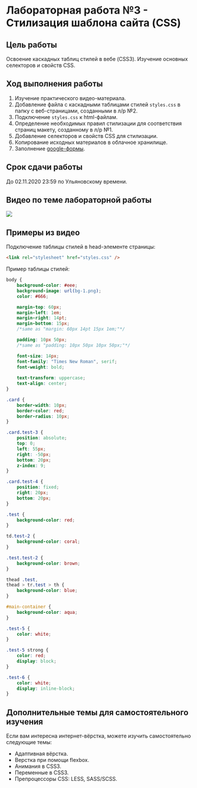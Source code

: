 # Лабораторная работа №3 - Стилизация шаблона сайта (CSS)

## Цель работы

Освоение каскадных таблиц стилей в вебе (CSS3).
Изучение основных селекторов и свойств CSS.

## Ход выполнения работы

1. Изучение практического видео-материала.
2. Добавление файла с каскадными таблицами стилей `styles.css` в папку с веб-страницами, созданными в л/р №2.
3. Подключение `styles.css` к html-файлам.
4. Определение необходимых правил стилизации для соответствия страниц макету, созданному в л/р №1.
5. Добавление селекторов и свойств CSS для стилизации.
6. Копирование исходных материалов в облачное хранилище.
7. Заполнение [google-формы](https://docs.google.com/forms/d/e/1FAIpQLSd1ml7uw3YMB9d5yOhvgkB1-GJoVeaYR4ZWo6Jg38024T69BQ/viewform?usp=sf_link).

## Срок сдачи работы

До 02.11.2020 23:59 по Ульяновскому времени.

## Видео по теме лабораторной работы

[![](https://img.youtube.com/vi/_x0416c2IAM/0.jpg)](https://www.youtube.com/watch?v=_x0416c2IAM)

## Примеры из видео

Подключение таблицы стилей в head-элементе страницы:

```html
<link rel="stylesheet" href="styles.css" />
```

Пример таблицы стилей:

```css
body {
    background-color: #eee;
    background-image: url(bg-1.png);
    color: #666;

    margin-top: 60px;
    margin-left: 1em;
    margin-right: 14pt;
    margin-bottom: 15px;
    /*same as "margin: 60px 14pt 15px 1em;"*/

    padding: 10px 50px;
    /*same as "padding: 10px 50px 10px 50px;"*/

    font-size: 14px;
    font-family: "Times New Roman", serif;
    font-weight: bold;
    
    text-transform: uppercase;
    text-align: center;
}

.card {
    border-width: 10px;
    border-color: red;
    border-radius: 10px;
}

.card.test-3 {
    position: absolute;
    top: 0;
    left: 55px;
    right: -50px;
    bottom: 20px;
    z-index: 9;
}

.card.test-4 {
    position: fixed;
    right: 20px;
    bottom: 20px;
}

.test {
    background-color: red;
}

td.test-2 {
    background-color: coral;
}

.test.test-2 {
    background-color: brown;
}

thead .test,
thead > tr.test > th {
    background-color: blue;
}

#main-container {
    background-color: aqua;
}

.test-5 {
    color: white;
}

.test-5 strong {
    color: red;
    display: block;
}

.test-6 {
    color: white;
    display: inline-block;
}
```

## Дополнительные темы для самостоятельного изучения

Если вам интересна интернет-вёрстка, можете изучить самостоятельно следующие темы:

* Адаптивная вёрстка.
* Верстка при помощи flexbox.
* Анимания в CSS3.
* Переменные в CSS3.
* Препроцессоры CSS: LESS, SASS/SCSS.
